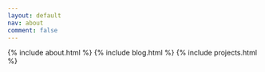 ```yaml
---
layout: default
nav: about
comment: false
---
```


{% include about.html %}
{% include blog.html %}
{% include projects.html %}
